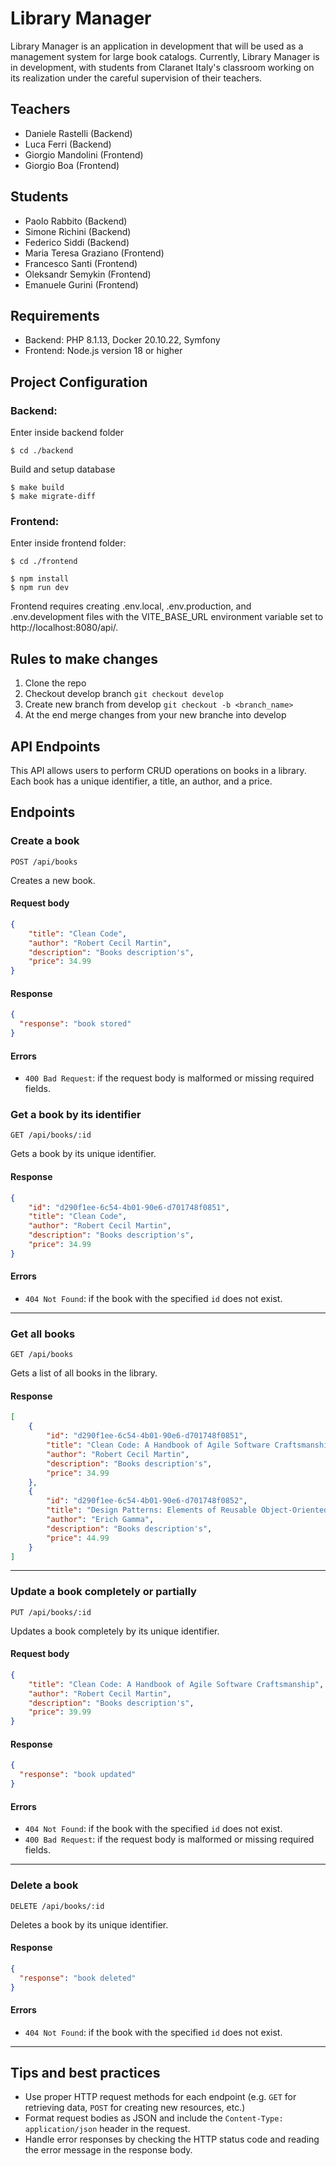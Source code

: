 # Library Manager

Library Manager is an application in development that will be used as a management system for large book catalogs. Currently, Library Manager is in development, with students from Claranet Italy's classroom working on its realization under the careful supervision of their teachers.

## Teachers

- Daniele Rastelli (Backend)
- Luca Ferri (Backend)
- Giorgio Mandolini (Frontend)
- Giorgio Boa (Frontend) 

## Students

- Paolo Rabbito (Backend)
- Simone Richini (Backend)
- Federico Siddi (Backend)
- Maria Teresa Graziano (Frontend)
- Francesco Santi (Frontend)
- Oleksandr Semykin (Frontend)
- Emanuele Gurini (Frontend)

## Requirements
- Backend: PHP 8.1.13, Docker 20.10.22, Symfony
- Frontend: Node.js version 18 or higher


## Project Configuration

### Backend:

Enter inside backend folder

```
$ cd ./backend
```
Build and setup database

```
$ make build
$ make migrate-diff
```


### Frontend: 
Enter inside frontend folder:
```
$ cd ./frontend
```

```
$ npm install 
$ npm run dev 
```

Frontend requires creating .env.local, .env.production, and .env.development files with the VITE_BASE_URL environment variable set to http://localhost:8080/api/.


## Rules to make changes

1. Clone the repo
2. Checkout develop branch ```git checkout develop```
3. Create new branch from develop ```git checkout -b <branch_name>```
4. At the end merge changes from your new branche into develop

## API Endpoints

This API allows users to perform CRUD operations on books in a library. Each book has a unique identifier, a title, an author, and a price.

## Endpoints

### Create a book

`POST /api/books`

Creates a new book.

#### Request body

```json
{
    "title": "Clean Code",
    "author": "Robert Cecil Martin",
    "description": "Books description's",
    "price": 34.99
}
```

#### Response

```json
{
  "response": "book stored"
}
```

#### Errors

-   `400 Bad Request`: if the request body is malformed or missing required fields.


### Get a book by its identifier

`GET /api/books/:id`

Gets a book by its unique identifier.

#### Response

```json
{
    "id": "d290f1ee-6c54-4b01-90e6-d701748f0851",
    "title": "Clean Code",
    "author": "Robert Cecil Martin",
    "description": "Books description's",
    "price": 34.99
}
```

#### Errors

-   `404 Not Found`: if the book with the specified `id` does not exist.

---

### Get all books

`GET /api/books`

Gets a list of all books in the library.

#### Response

```json
[
    {
        "id": "d290f1ee-6c54-4b01-90e6-d701748f0851",
        "title": "Clean Code: A Handbook of Agile Software Craftsmanship",
        "author": "Robert Cecil Martin",
        "description": "Books description's",
        "price": 34.99
    },
    {
        "id": "d290f1ee-6c54-4b01-90e6-d701748f0852",
        "title": "Design Patterns: Elements of Reusable Object-Oriented Software",
        "author": "Erich Gamma",
        "description": "Books description's",
        "price": 44.99
    }
]
```

---

### Update a book completely or partially

`PUT /api/books/:id`

Updates a book completely by its unique identifier.

#### Request body

```json
{
    "title": "Clean Code: A Handbook of Agile Software Craftsmanship",
    "author": "Robert Cecil Martin",
    "description": "Books description's",
    "price": 39.99
}
```

#### Response

```json
{
  "response": "book updated"
}
```

#### Errors

-   `404 Not Found`: if the book with the specified `id` does not exist.
-   `400 Bad Request`: if the request body is malformed or missing required fields.

---

### Delete a book

`DELETE /api/books/:id`

Deletes a book by its unique identifier.

#### Response

```json
{
  "response": "book deleted"
}
```

#### Errors

-   `404 Not Found`: if the book with the specified `id` does not exist.

---

## Tips and best practices

-   Use proper HTTP request methods for each endpoint (e.g. `GET` for retrieving data, `POST` for creating new resources, etc.)
-   Format request bodies as JSON and include the `Content-Type: application/json` header in the request.
-   Handle error responses by checking the HTTP status code and reading the error message in the response body.


